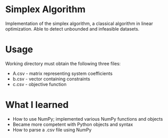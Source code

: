 # Simplex Algorithm
Implementation of the simplex algorithm, a classical algorithm in linear optimization. 
Able to detect unbounded and infeasible datasets.

# Usage
Working directory must obtain the following three files:
  * A.csv - matrix representing system coefficients
  * b.csv - vector containing constraints
  * c.csv - objective function

# What I learned
* How to use NumPy; implemented various NumPy functions and objects
* Became more competent with Python objects and syntax
* How to parse a .csv file using NumPy
